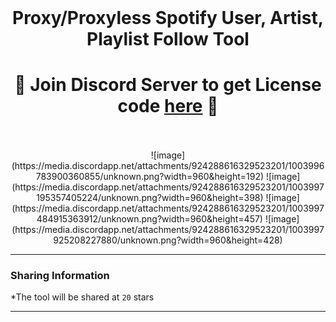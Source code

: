 <br/>
<div align="center">

  # Proxy/Proxyless Spotify User, Artist, Playlist Follow Tool
  
<h1>
🌟 Join Discord Server to get License code <a href="https://discord.gg/follower">here</a> 🌟
</h1>
<br><br>  
  ![image](https://media.discordapp.net/attachments/924288616329523201/1003996783900360855/unknown.png?width=960&height=192)
  ![image](https://media.discordapp.net/attachments/924288616329523201/1003997195357405224/unknown.png?width=960&height=398)
  ![image](https://media.discordapp.net/attachments/924288616329523201/1003997484915363912/unknown.png?width=960&height=457)
  ![image](https://media.discordapp.net/attachments/924288616329523201/1003997925208227880/unknown.png?width=960&height=428)
</div>

--------------------------------------

### Sharing Information

*The tool will be shared at `20` stars

--------------------------------------

